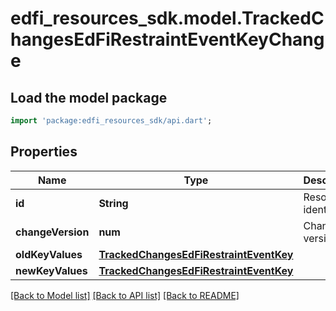 # edfi_resources_sdk.model.TrackedChangesEdFiRestraintEventKeyChange

## Load the model package
```dart
import 'package:edfi_resources_sdk/api.dart';
```

## Properties
Name | Type | Description | Notes
------------ | ------------- | ------------- | -------------
**id** | **String** | Resource identifier | [optional] 
**changeVersion** | **num** | Change version | [optional] 
**oldKeyValues** | [**TrackedChangesEdFiRestraintEventKey**](TrackedChangesEdFiRestraintEventKey.md) |  | [optional] 
**newKeyValues** | [**TrackedChangesEdFiRestraintEventKey**](TrackedChangesEdFiRestraintEventKey.md) |  | [optional] 

[[Back to Model list]](../README.md#documentation-for-models) [[Back to API list]](../README.md#documentation-for-api-endpoints) [[Back to README]](../README.md)


